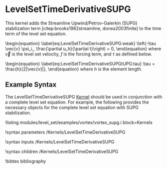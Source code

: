 # LevelSetTimeDerivativeSUPG

This kernel adds the Streamline Upwind/Petrov-Galerkin (SUPG) stabilization
term [citep:brooks1982streamline, donea2003finite]  to the time term of the level set equation.

\begin{equation}
\label{eq:LevelSetTimeDerivativeSUPG:weak}
\left(-\tau \vec{v} \psi_i,\, \frac{\partial u_h}{\partial t}\right) = 0,
\end{equation}
where $\vec{v}$ is the level set velocity, $f$ is the forcing term, and $\tau$ as defined below.

\begin{equation}
\label{eq:LevelSetTimeDerivativeSUPGtUPG:tau}
\tau = \frac{h}{2\|\vec{v}\|},
\end{equation}
where $h$ is the element length.

## Example Syntax

The LevelSetTimeDerivativeSUPG [Kernel](systems/Kernels/index.md) should be used in conjunction with a complete level set equation.
For example, the following provides the necessary objects for the complete level set equation
with SUPG stabilization.

!listing modules/level_set/examples/vortex/vortex_supg.i block=Kernels 

!syntax parameters /Kernels/LevelSetTimeDerivativeSUPG

!syntax inputs /Kernels/LevelSetTimeDerivativeSUPG

!syntax children /Kernels/LevelSetTimeDerivativeSUPG



!bibtex bibliography

